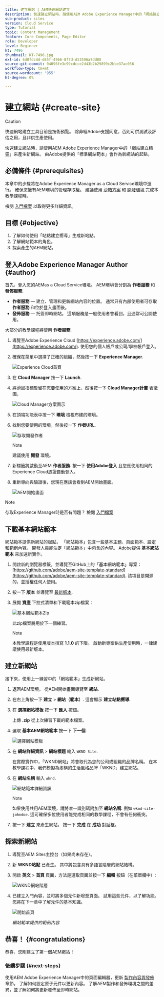 ```yaml
---
title: 建立網站 | AEM快速網站建立
description: 快速建立網站時，請使用AEM Adobe Experience Manager中的「網站建立精靈」來產生新網站。 由Adobe提供的「標準網站範本」會作為新網站的起點。
sub-product: sites
version: Cloud Service
type: Tutorial
topic: Content Management
feature: Core Components, Page Editor
role: Developer
level: Beginner
kt: 7496
thumbnail: KT-7496.jpg
exl-id: 6d0fdc4d-d85f-4966-8f7d-d53506a7dd08
source-git-commit: 04096fe3c99cdcce2d43b2b29899c2bbe37ac056
workflow-type: tm+mt
source-wordcount: '955'
ht-degree: 0%

---
```


# 建立網站 {#create-site}

>[!CAUTION]
>
> 快速網站建立工具目前是技術預覽。 除非經Adobe支援同意，否則可供測試及評估之用，且非供生產使用。

快速建立網站時，請使用AEM Adobe Experience Manager中的「網站建立精靈」來產生新網站。 由Adobe提供的「標準網站範本」會作為新網站的起點。

## 必備條件 {#prerequisites}

本章中的步驟將在Adobe Experience Manager as a Cloud Service環境中進行。 確保您擁有AEM環境的管理存取權。 建議使用 [沙箱方案](https://experienceleague.adobe.com/docs/experience-manager-cloud-service/onboarding/getting-access/sandbox-programs/introduction-sandbox-programs.html) 和 [開發環境](https://experienceleague.adobe.com/docs/experience-manager-cloud-service/implementing/using-cloud-manager/manage-environments.html) 完成本教學課程時。

檢閱 [入門檔案](https://experienceleague.adobe.com/docs/experience-manager-cloud-service/onboarding/home.html) 以取得更多詳細資訊。

## 目標 {#objective}

1. 了解如何使用「站點建立嚮導」生成新站點。
1. 了解網站範本的角色。
1. 探索產生的AEM網站。

## 登入Adobe Experience Manager Author {#author}

首先，登入您的AEMas a Cloud Service環境。 AEM環境會分割為 **作者服務** 和 **發佈服務**.

* **作者服務**  — 建立、管理和更新網站內容的位置。 通常只有內部使用者可存取 **作者服務** 和位於登入畫面後。
* **發佈服務**  — 托管即時網站。 這項服務是一般使用者會看到，且通常可公開使用。

大部分的教學課程將使用 **作者服務**.

1. 導覽至Adobe Experience Cloud [https://experience.adobe.com/](https://experience.adobe.com/). 使用您的個人帳戶或公司/學校帳戶登入。
1. 確保在菜單中選擇了正確的組織，然後按一下 **Experience Manager**.

   ![Experience Cloud首頁](assets/create-site/experience-cloud-home-screen.png)

1. 在 **Cloud Manager** 按一下 **Launch**.
1. 將滑鼠指標暫留在您要使用的方案上，然後按一下 **Cloud Manager計畫** 表徵圖。

   ![Cloud Manager方案圖示](assets/create-site/cloud-manager-program-icon.png)

1. 在頂端功能表中按一下 **環境** 檢視布建的環境。

1. 找到您要使用的環境，然後按一下 **作者URL**.

   ![存取開發作者](assets/create-site/access-dev-environment.png)

   >[!NOTE]
   >
   >建議使用 **開發** 環境。

1. 新標籤將啟動至AEM **作者服務**. 按一下 **使用Adobe登入** 且您應使用相同的Experience Cloud憑證自動登入。

1. 重新導向與驗證後，您現在應該會看到AEM開始畫面。

   ![AEM開始畫面](assets/create-site/aem-start-screen.png)

>[!NOTE]
>
> 存取Experience Manager時是否有問題？ 檢閱 [入門檔案](https://experienceleague.adobe.com/docs/experience-manager-cloud-service/onboarding/home.html)

## 下載基本網站範本

網站範本提供新網站的起點。 「網站範本」包含一些基本主題、頁面範本、設定和範例內容。 開發人員能決定「網站範本」中包含的內容。 Adobe提供 **基本網站範本** 來加速新實作。

1. 開啟新的瀏覽器標籤，並導覽至GitHub上的「基本網站範本」專案： [https://github.com/adobe/aem-site-template-standard](https://github.com/adobe/aem-site-template-standard). 該項目是開源的，並授權任何人使用。
1. 按一下 **版本** 並導覽至 [最新版本](https://github.com/adobe/aem-site-template-standard/releases/latest).
1. 展開 **資產** 下拉式清單和下載範本zip檔案：

   ![基本網站範本Zip](assets/create-site/template-basic-zip-file.png)

   此zip檔案將用於下一個練習。

   >[!NOTE]
   >
   > 本教學課程是使用版本撰寫 **1.1.0** 的下限。 啟動新專案供生產使用時，一律建議使用最新版本。

## 建立新網站

接下來，使用上一練習中的「網站範本」生成新網站。

1. 返回AEM環境。 從AEM開始畫面導覽至 **網站**.
1. 在右上角按一下 **建立** > **網站（範本）**. 這會顯示 **建立站點嚮導**.
1. 在 **選擇網站模板** 按一下 **匯入** 按鈕。

   上傳 **.zip** 從上次練習下載的範本檔案。

1. 選取 **基本AEM網站範本** 按一下 **下一個**.

   ![選擇網站模板](assets/create-site/select-site-template.png)

1. 在 **網站詳細資訊** > **網站標題** 輸入 `WKND Site`.

   在實際實作中，「WKND網站」將會取代為您的公司或組織的品牌名稱。 在本教學課程中，我們模擬為虛構的生活風格品牌「WKND」建立網站。

1. 在 **網站名稱** 輸入 `wknd`.

   ![網站範本詳細資訊](assets/create-site/site-template-details.png)

   >[!NOTE]
   >
   > 如果使用共用AEM環境，請將唯一識別碼附加至 **網站名稱**. 例如 `wknd-site-johndoe`. 這可確保多位使用者能完成相同的教學課程，不會有任何衝突。

1. 按一下 **建立** 來產生網站。 按一下 **完成** 在 **成功** 對話框。

## 探索新網站

1. 導覽至AEM Sites主控台（如果尚未存在）。
1. 新 **WKND站點** 已產生。 其中將包含具有多語言階層的網站結構。
1. 開啟 **英文** > **首頁** 頁面，方法是選取頁面並按一下 **編輯** 按鈕（在菜單欄中）:

   ![WKND網站階層](assets/create-site/wknd-site-starter-hierarchy.png)

1. 已建立入門內容，並可將多個元件新增至頁面。 試用這些元件，以了解功能。 您將在下一章中了解元件的基本知識。

   ![開始首頁](assets/create-site/start-home-page.png)

   *網站範本提供的範例內容*

## 恭喜！ {#congratulations}

恭喜，您剛建立了第一個AEM網站！

### 後續步驟 {#next-steps}

使用AEM Adobe Experience Manager中的頁面編輯器，更新 [製作內容與發佈](author-content-publish.md) 章節。 了解如何設定原子元件以更新內容。 了解AEM製作和發佈環境之間的差異，並了解如何將更新發佈至即時網站。
